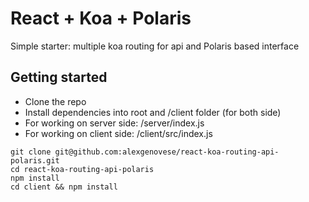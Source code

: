 # React + Koa + Polaris
Simple starter: multiple koa routing for api and Polaris based interface



## Getting started
- Clone the repo
- Install dependencies into root and /client folder (for both side)
- For working on server side:  /server/index.js
- For working on client side:  /client/src/index.js

```
git clone git@github.com:alexgenovese/react-koa-routing-api-polaris.git
cd react-koa-routing-api-polaris
npm install
cd client && npm install
```
